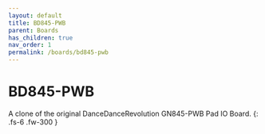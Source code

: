 ```yaml
---
layout: default
title: BD845-PWB
parent: Boards
has_children: true
nav_order: 1
permalink: /boards/bd845-pwb
---
```


# BD845-PWB
A clone of the original DanceDanceRevolution GN845-PWB Pad IO Board.
{: .fs-6 .fw-300 }